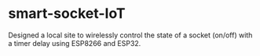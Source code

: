 # smart-socket-IoT

Designed a local site to wirelessly control the state of a socket (on/off) with a timer delay using ESP8266 and ESP32. 

<div align="center">
    <a href="https://github.com/ameer-alwadiya/real-time-accelerometer/assets/127532790/f8f102bf-555e-4581-8519-48cc36a62e6d">
    </a>
</div>

<div align="center">
    <a href="https://github.com/ameer-alwadiya/real-time-accelerometer/assets/127532790/8a05110f-ce6f-44f8-b409-70b19a565b95">
    </a>
</div>

<div align="center">
    <a href="https://github.com/ameer-alwadiya/smart-socket-IoT/assets/127532790/6026f290-3963-4f61-853b-9ac8a52b5763">
    </a>
</div>

